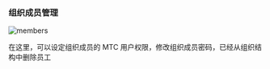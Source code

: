 ### 组织成员管理

![members](https://cdn.jsdelivr.net/gh/cnshsliu/static.xhw.mtc/img/doc/members.png)

在这里，可以设定组织成员的 MTC 用户权限，修改组织成员密码，已经从组织结构中删除员工
